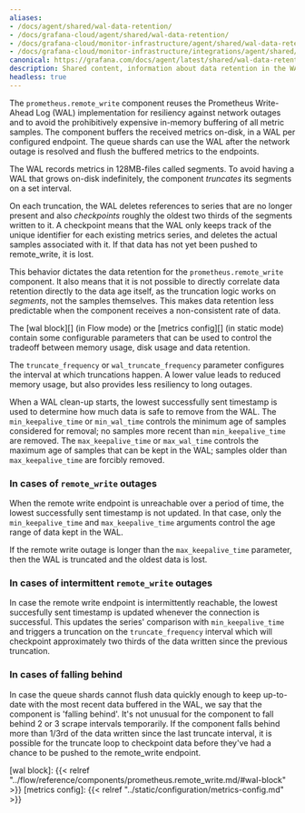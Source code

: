 ```yaml
---
aliases:
- /docs/agent/shared/wal-data-retention/
- /docs/grafana-cloud/agent/shared/wal-data-retention/
- /docs/grafana-cloud/monitor-infrastructure/agent/shared/wal-data-retention/
- /docs/grafana-cloud/monitor-infrastructure/integrations/agent/shared/wal-data-retention/
canonical: https://grafana.com/docs/agent/latest/shared/wal-data-retention/
description: Shared content, information about data retention in the WAL
headless: true
---
```


The `prometheus.remote_write` component reuses the Prometheus Write-Ahead Log
(WAL) implementation for resiliency against network outages and to avoid the
prohibitively expensive in-memory buffering of all metric samples. The
component buffers the received metrics on-disk, in a WAL per configured
endpoint. The queue shards can use the WAL after the network outage is resolved
and flush the buffered metrics to the endpoints.

The WAL records metrics in 128MB-files called segments. To avoid having a WAL
that grows on-disk indefinitely, the component _truncates_ its segments on a
set interval.

On each truncation, the WAL deletes references to series that are no longer
present and also _checkpoints_ roughly the oldest two thirds of the segments
written to it. A checkpoint means that the WAL only keeps track of the unique
identifier for each existing metrics series, and deletes the actual samples
associated with it. If that data has not yet been pushed to remote_write, it is
lost.

This behavior dictates the data retention for the `prometheus.remote_write`
component. It also means that it is not possible to directly correlate data
retention directly to the data age itself, as the truncation logic works on
_segments_, not the samples themselves. This makes data retention less
predictable when the component receives a non-consistent rate of data.

The [wal block][] (in Flow mode) or the [metrics config][] (in static mode)
contain some configurable parameters that can be used to control the tradeoff
between memory usage, disk usage and data retention.

The `truncate_frequency` or `wal_truncate_frequency` parameter configures the
interval at which truncations happen. A lower value leads to reduced memory
usage, but also provides less resiliency to long outages.

When a WAL clean-up starts, the lowest successfully sent timestamp is used to
determine how much data is safe to remove from the WAL.
The `min_keepalive_time` or `min_wal_time` controls the minimum age of samples
considered for removal; no samples more recent than `min_keepalive_time` are
removed. The `max_keepalive_time` or `max_wal_time` controls the maximum age of
samples that can be kept in the WAL; samples older than
`max_keepalive_time` are forcibly removed.

### In cases of `remote_write` outages
When the remote write endpoint is unreachable over a period of time, the lowest
successfully sent timestamp is not updated. In that case, only the
`min_keepalive_time` and `max_keepalive_time` arguments control the age range
of data kept in the WAL.

If the remote write outage is longer than the `max_keepalive_time` parameter,
then the WAL is truncated and the oldest data is lost.

### In cases of intermittent `remote_write` outages
In case the remote write endpoint is intermittently reachable, the lowest
succesfully sent timestamp is updated whenever the connection is successful.
This updates the series' comparison with `min_keepalive_time` and triggers a
truncation on the `truncate_frequency` interval which will checkpoint
approximately two thirds of the data written since the previous truncation.

### In cases of falling behind
In case the queue shards cannot flush data quickly enough to keep
up-to-date with the most recent data buffered in the WAL, we say that the
component is 'falling behind'.
It's not unusual for the component to fall behind 2 or 3 scrape intervals
temporarily.
If the component falls behind more than 1/3rd of the data written since the
last truncate interval, it is possible for the truncate loop to checkpoint data
before they've had a chance to be pushed to the remote_write endpoint.

[wal block]: {{< relref "../flow/reference/components/prometheus.remote_write.md/#wal-block" >}}
[metrics config]: {{< relref "../static/configuration/metrics-config.md" >}}
